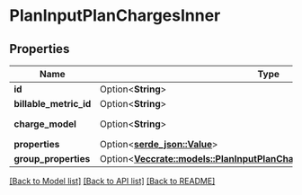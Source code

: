 # PlanInputPlanChargesInner

## Properties

Name | Type | Description | Notes
------------ | ------------- | ------------- | -------------
**id** | Option<**String**> |  | [optional]
**billable_metric_id** | Option<**String**> |  | [optional]
**charge_model** | Option<**String**> | Charge model type | [optional]
**properties** | Option<[**serde_json::Value**](.md)> |  | [optional]
**group_properties** | Option<[**Vec<crate::models::PlanInputPlanChargesInnerGroupPropertiesInner>**](PlanInput_plan_charges_inner_group_properties_inner.md)> |  | [optional]

[[Back to Model list]](../README.md#documentation-for-models) [[Back to API list]](../README.md#documentation-for-api-endpoints) [[Back to README]](../README.md)


